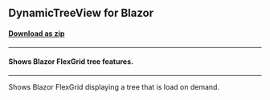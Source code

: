 ## DynamicTreeView for Blazor
#### [Download as zip](https://grapecity.github.io/DownGit/#/home?url=https://github.com/GrapeCity/ComponentOne-Blazor-Samples/tree/master/NET_9/Grid/DynamicTreeView)
____
#### Shows Blazor FlexGrid tree features.
____
Shows Blazor FlexGrid displaying a tree that is load on demand.
